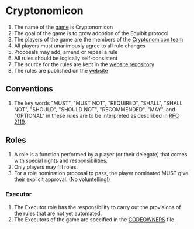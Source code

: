 # Cryptonomicon

1. The name of the [game](./Nomicon/) is Cryptonomicon
1. The goal of the game is to grow adoption of the Equibit protocol
1. The players of the game are the members of the [Cryptonomicon team](https://github.com/orgs/Equibit/teams/cryptonomicon/members)
1. All players must unanimously agree to all rule changes
1. Proposals may add, amend or repeal a rule
1. All rules should be logically self-consistent 
1. The source for the rules are kept in the [website repository](https://github.com/Equibit/Cryptonomicon)
1. The rules are published on the [website](https://equibit.github.io/Cryptonomicon/)

## Conventions

1. The key words "MUST", "MUST NOT", "REQUIRED", "SHALL", "SHALL NOT", "SHOULD", "SHOULD NOT", "RECOMMENDED", "MAY", and "OPTIONAL" in these rules are to be interpreted as described in [RFC 2119](https://www.ietf.org/rfc/rfc2119.txt).

## Roles

1. A role is a function performed by a player (or their delegate) that comes with special rights and responsibilities.
1. Only players may fill roles.
1. For a role nomination proposal to pass, the player nominated MUST give their explicit approval. (No voluntelling!)

### Executor

1. The Executor role has the responsibility to carry out the provisions of the rules that are not yet automated.
1. The Executors of the game are specified in the [CODEOWNERS](https://github.com/Equibit/Cryptonomicon/CODEOWNERS) file.
